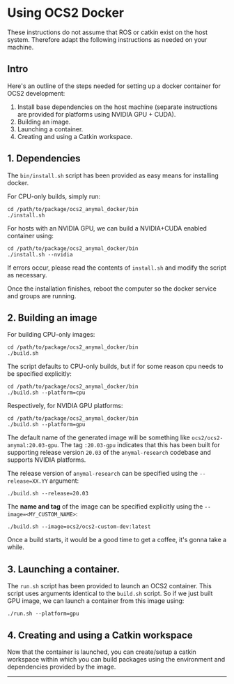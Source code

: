 # Using OCS2 Docker

These instructions do not assume that ROS or catkin exist on the 
host system. Therefore adapt the following instructions as needed
on your machine.

## Intro

Here's an outline of the steps needed for setting up a docker container for OCS2 development:  
1. Install base dependencies on the host machine (separate instructions are provided for platforms using NVIDIA GPU + CUDA).  
2. Building an image.  
3. Launching a container.  
4. Creating and using a Catkin workspace.  

## 1. Dependencies

The `bin/install.sh` script has been provided as easy means for installing docker. 

For CPU-only builds, simply run:
```commandline
cd /path/to/package/ocs2_anymal_docker/bin
./install.sh
```

For hosts with an NVIDIA GPU, we can build a NVIDIA+CUDA enabled container using:
```commandline
cd /path/to/package/ocs2_anymal_docker/bin
./install.sh --nvidia
```

If errors occur, please read the contents of `install.sh` and modify the script as necessary.

Once the installation finishes, reboot the computer so the docker service and groups are running.

## 2. Building an image

For building CPU-only images:
```commandline
cd /path/to/package/ocs2_anymal_docker/bin
./build.sh
```

The script defaults to CPU-only builds, but if for some reason cpu needs to be specified explicitly:
```commandline
cd /path/to/package/ocs2_anymal_docker/bin
./build.sh --platform=cpu
```

Respectively, for NVIDIA GPU platforms:
```commandline
cd /path/to/package/ocs2_anymal_docker/bin
./build.sh --platform=gpu
```

The default name of the generated image will be something like `ocs2/ocs2-anymal:20.03-gpu`. The 
tag `:20.03-gpu` indicates that this has been built for supporting release version `20.03` of the 
`anymal-research` codebase and supports NVIDIA platforms. 

The release version of `anymal-research` can be specified using the `--release=XX.YY` argument:
```commandline
./build.sh --release=20.03
```

The **name and tag** of the image can be specified explicitly using the `--image=<MY_CUSTOM_NAME>`:
```commandline
./build.sh --image=ocs2/ocs2-custom-dev:latest
```

Once a build starts, it would be a good time to get a coffee, it's gonna take a while.

## 3. Launching a container.

The `run.sh` script has been provided to launch an OCS2 container. This script uses arguments identical 
to the `build.sh` script. So if we just built GPU image, we can launch a container from this image using:
```commandline
./run.sh --platform=gpu
```

## 4. Creating and using a Catkin workspace

Now that the container is launched, you can create/setup a catkin workspace within which you can build 
packages using the environment and dependencies provided by the image.

----
